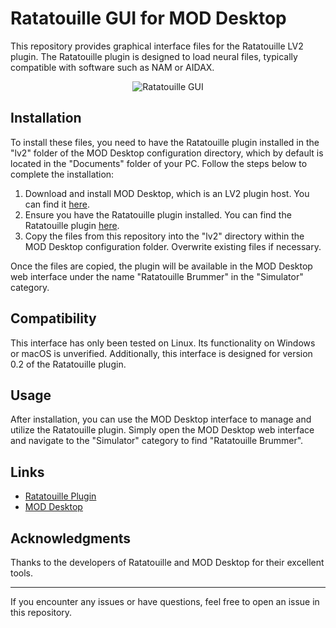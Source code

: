 # Ratatouille GUI for MOD Desktop

This repository provides graphical interface files for the Ratatouille LV2 plugin. The Ratatouille plugin is designed to load neural files, typically compatible with software such as NAM or AIDAX.

<div align="center">
    <img src="https://github.com/Riebeck-one/ratatouille-modgui/assets/721025/349e506f-cd07-4b98-a064-43bc36662e22" alt="Ratatouille GUI">
</div>


## Installation

To install these files, you need to have the Ratatouille plugin installed in the "lv2" folder of the MOD Desktop configuration directory, which by default is located in the "Documents" folder of your PC. Follow the steps below to complete the installation:

1. Download and install MOD Desktop, which is an LV2 plugin host. You can find it [here](https://github.com/moddevices/mod-desktop).
2. Ensure you have the Ratatouille plugin installed. You can find the Ratatouille plugin [here](https://github.com/brummer10/Ratatouille.lv2).
3. Copy the files from this repository into the "lv2" directory within the MOD Desktop configuration folder. Overwrite existing files if necessary.

Once the files are copied, the plugin will be available in the MOD Desktop web interface under the name "Ratatouille Brummer" in the "Simulator" category.

## Compatibility

This interface has only been tested on Linux. Its functionality on Windows or macOS is unverified. Additionally, this interface is designed for version 0.2 of the Ratatouille plugin.

## Usage

After installation, you can use the MOD Desktop interface to manage and utilize the Ratatouille plugin. Simply open the MOD Desktop web interface and navigate to the "Simulator" category to find "Ratatouille Brummer".

## Links

- [Ratatouille Plugin](https://github.com/brummer10/Ratatouille.lv2)
- [MOD Desktop](https://github.com/moddevices/mod-desktop)

## Acknowledgments

Thanks to the developers of Ratatouille and MOD Desktop for their excellent tools.

---

If you encounter any issues or have questions, feel free to open an issue in this repository.
